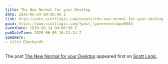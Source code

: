 ```yaml
---
title: The New Normal for your Desktop
date: 2020-06-24 00:00:00 Z
link: http://ante.scottlogic.com/events/the-new-normal-for-your-desktop-creating-tomorrows-integrated-desktop-ecosystem/
guid: https://www.scottlogic.com/?post_type=events&p=6584
eventDate: 2020-06-24 00:00:00 Z
pubDateTime: 2020-06-05 16:12:14 Z
speakers:
- Colin Eberhardt
---
```


<p>The post <a rel="nofollow" href="http://ante.scottlogic.com/events/the-new-normal-for-your-desktop-creating-tomorrows-integrated-desktop-ecosystem/">The New Normal for your Desktop</a> appeared first on <a rel="nofollow" href="http://ante.scottlogic.com">Scott Logic</a>.</p>